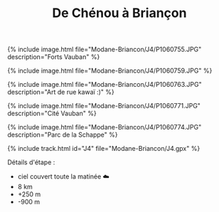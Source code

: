 ﻿---
title: "De Chénou à Briançon"
permalink: /Modane-Briancon/J4/
sidebar:
  nav: "modane_briancon"
enable_tracks: true
---

{% include image.html file="Modane-Briancon/J4/P1060755.JPG" description="Forts Vauban" %}

{% include image.html file="Modane-Briancon/J4/P1060759.JPG" %}

{% include image.html file="Modane-Briancon/J4/P1060763.JPG" description="Art de rue kawaï :)" %}

{% include image.html file="Modane-Briancon/J4/P1060771.JPG" description="Cité Vauban" %}

{% include image.html file="Modane-Briancon/J4/P1060774.JPG" description="Parc de la Schappe" %}

{% include track.html id="J4" file="Modane-Briancon/J4.gpx" %}

Détails d'étape :
* ciel couvert toute la matinée :cloud:
* 8 km
* +250 m
* -900 m
